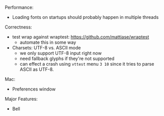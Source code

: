Performance:

- Loading fonts on startups should probably happen in multiple threads

Correctness:

- test wrap against wraptest: https://github.com/mattiase/wraptest
  - automate this in some way
- Charsets: UTF-8 vs. ASCII mode
  - we only support UTF-8 input right now
  - need fallback glyphs if they're not supported
  - can effect a crash using `vttest` menu `3 10` since it tries to parse
    ASCII as UTF-8.

Mac:

- Preferences window

Major Features:

- Bell
